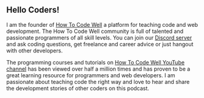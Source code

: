 
## Hello Coders!

I am the founder of [How To Code Well](https://howtocodewell.net) a platform for teaching code and web development. 
The How To Code Well community is full of talented and passionate programmers of all skill levels. You can join our [Discord server](https://howtocodewell.net/discord) and ask coding questions, get freelance and career advice or just hangout with other developers.

The programming courses and tutorials on [How To Code Well YouTube channel](https://youtube.com/howtocodewell) has been viewed over half a million times and has proven to be a great learning resource for programmers and web developers. 
I am passionate about teaching code the right way and love to hear and share the development stories of other coders on this podcast.


